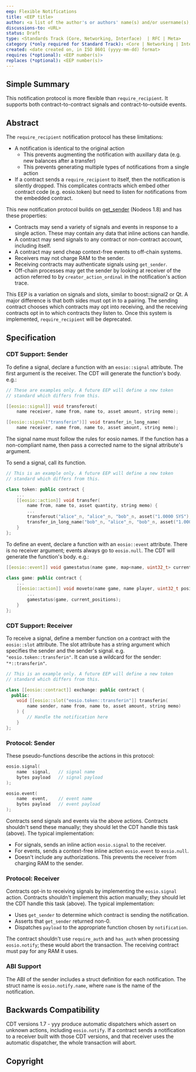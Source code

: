```yaml
---
eep: Flexible Notifications
title: <EEP title>
author: <a list of the author's or authors' name(s) and/or username(s), or name(s) and email(s), e.g. (use with the parentheses or triangular brackets): FirstName LastName (@GitHubUsername), FirstName LastName <foo@bar.com>, FirstName (@GitHubUsername) and GitHubUsername (@GitHubUsername)>
discussions-to: <URL>
status: Draft
type: <Standards Track (Core, Networking, Interface)  | RFC | Meta>
category (*only required for Standard Track): <Core | Networking | Interface>
created: <date created on, in ISO 8601 (yyyy-mm-dd) format>
requires (*optional): <EEP number(s)>
replaces (*optional): <EEP number(s)>
---
```


<!--You can leave these HTML comments in your merged EEP and delete the visible duplicate text guides, they will not appear and may be helpful to refer to if you edit it again. This is the suggested template for new EEPs. Note that an EEP number will be assigned by an editor. When opening a pull request to submit your EEP, please use an abbreviated title in the filename, `eep-draft_title_abbrev.md`. The title should be 44 characters or less.-->

## Simple Summary
<!--"If you can't explain it simply, you don't understand it well enough." Provide a simplified and layman-accessible explanation of the EEP.-->

This notification protocol is more flexible than `require_recipient`. It supports both
contract-to-contract signals and contract-to-outside events.

## Abstract
<!--A short (~200 word) description of the technical issue being addressed.-->

The `require_recipient` notification protocol has these limitations:
* A notification is identical to the original action
  * This prevents augmenting the notification with auxillary data (e.g. new balances after a transfer)
  * This prevents generating multiple types of notifications from a single action
* If a contract sends a `require_recipient` to itself, then the notification is silently dropped.
  This complicates contracts which embed other contract code (e.g. eosio.token) but need to listen
  for notifications from the embedded contract.

This new notification protocol builds on [get_sender](https://github.com/EOSIO/eos/issues/7028)
(Nodeos 1.8) and has these properties:
* Contracts may send a variety of signals and events in response to a single action. These may contain any data that inline actions can handle.
* A contract may send signals to any contract or non-contract account, including itself. 
* A contract may send cheap context-free events to off-chain systems.
* Receivers may not charge RAM to the sender.
* Receiving contracts may authenticate signals using `get_sender`.
* Off-chain processes may get the sender by looking at receiver of the action referred to by `creator_action_ordinal` in the
  notification's action trace.

This EEP is a variation on signals and slots, similar to boost::signal2 or Qt. A major difference is that both sides must opt in to a pairing.
The sending contract chooses which contracts may opt into receiving, and the receiving contracts opt in to which contracts they listen to.
Once this system is implemented, `require_recipient` will be deprecated.

## Specification
<!--The technical specification should describe the syntax and semantics of any new feature. The specification should be detailed enough to allow competing, interoperable implementations for any of the current EOSIO platforms.-->

### CDT Support: Sender

To define a signal, declare a function with an `eosio::signal` attribute. The first argument is the receiver.
The CDT will generate the function's body. e.g.:

```c++
// These are examples only. A future EEP will define a new token
// standard which differs from this.

[[eosio::signal]] void transferout(
    name receiver, name from, name to, asset amount, string memo);

[[eosio::signal("transferin")]] void transfer_in_long_name(
    name receiver, name from, name to, asset amount, string memo);
```

The signal name must follow the rules for eosio names. If the function has a non-compliant
name, then pass a corrected name to the signal attribute's argument.

To send a signal, call its function.

```c++
// This is an example only. A future EEP will define a new token
// standard which differs from this.

class token: public contract {
    ...
    [[eosio::action]] void transfer( 
        name from, name to, asset quantity, string memo) {
        ...
        transferout("alice"_n, "alice"_n, "bob"_n, asset("1.0000 SYS"), "A transfer");
        transfer_in_long_name("bob"_n, "alice"_n, "bob"_n, asset("1.0000 SYS"), "A transfer");
    }
};
```

To define an event, declare a function with an `eosio::event` attribute. There is no receiver argument;
events always go to `eosio.null`. The CDT will generate the function's body. e.g.:

```c++
[[eosio::event]] void gamestatus(name game, map<name, uint32_t> current_positions);
```

```c++
class game: public contract {
    ...
    [[eosio::action]] void moveto(name game, name player, uint32_t position) {
        ...
        gamestatus(game, current_positions);
    }
};
```

### CDT Support: Receiver

To receive a signal, define a member function on a contract with the `eosio::slot` attribute.
The slot attribute has a string argument which specifies the sender and the sender's signal.
e.g. `"eosio.token::transferin"`. It can use a wildcard for the sender: `"*::transferin"`.

```c++
// This is an example only. A future EEP will define a new token
// standard which differs from this.

class [[eosio::contract]] exchange: public contract {
  public:
    void [[eosio::slot("eosio.token::transferin"]] transferin(
        name sender, name from, name to, asset amount, string memo)
    ) {
        // Handle the notification here
    }
};
```

### Protocol: Sender

These pseudo-functions describe the actions in this protocol:

```c++
eosio.signal(
    name  signal,   // signal name
    bytes payload   // signal payload
);

eosio.event(
    name  event,    // event name
    bytes payload   // event payload
);
```

Contracts send signals and events via the above actions. Contracts shouldn't send these manually;
they should let the CDT handle this task (above). The typical implementation:

* For signals, sends an inline action `eosio.signal` to the receiver.
* For events, sends a context-free inline action `eosio.event` to `eosio.null`.
* Doesn't include any authorizations. This prevents the receiver from charging RAM to the sender.

### Protocol: Receiver

Contracts opt-in to receiving signals by implementing the `eosio.signal` action. Contracts
shouldn't implement this action manually; they should let the CDT handle this task (above).
The typical implementation:

* Uses `get_sender` to determine which contract is sending the notification.
* Asserts that `get_sender` returned non-0.
* Dispatches `payload` to the appropriate function chosen by `notification`.

The contract shouldn't use `require_auth` and `has_auth` when processing `eosio.notify`; these would abort
the transaction. The receiving contract must pay for any RAM it uses.

### ABI Support

The ABI of the sender includes a struct definition for each notification. The struct name is
`eosio.notify.name`, where `name` is the name of the notification.

## Backwards Compatibility
<!--All EEPs that introduce backwards incompatibilities must include a section describing these incompatibilities and their severity. The EEP must explain how the author proposes to deal with these incompatibilities. EEP submissions without a sufficient backwards compatibility treatise may be rejected outright.-->

CDT versions 1.7 - yyy produce automatic dispatchers which assert on unknown actions, including `eosio.notify`.
If a contract sends a notification to a receiver built with those CDT versions, and that receiver uses the
automatic dispatcher, the whole transaction will abort.

## Copyright
